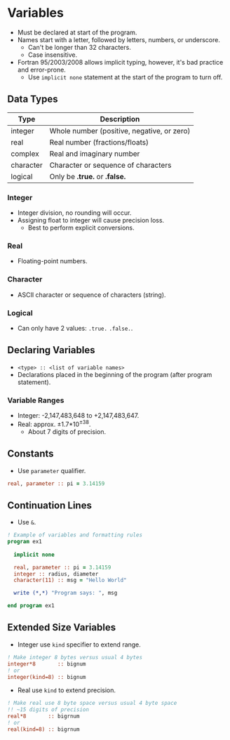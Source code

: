 <!--
  Author: NE- https://github.com/NE-
  Date: 2022 August 30
  Purpose: General Fortran (95/2003/2008) Variables Notes.
-->

# Variables
- Must be declared at start of the program.
- Names start with a letter, followed by letters, numbers, or underscore. 
  - Can't be longer than 32 characters.
  - Case insensitive.
- Fortran 95/2003/2008 allows implicit typing, however, it's bad practice and error-prone.
  - Use `implicit none` statement at the start of the program to turn off.

## Data Types
 | Type | Description |
 | ---- | ----------- |
 | integer | Whole number (positive, negative, or zero) |
 | real | Real number (fractions/floats) |
 | complex | Real and imaginary number |
 | character | Character or sequence of characters |
 | logical | Only be **.true.** or **.false.** |

### Integer
- Integer division, no rounding will occur.
- Assigning float to integer will cause precision loss.
  - Best to perform explicit conversions.

### Real
- Floating-point numbers.

### Character
- ASCII character or sequence of characters (string).

### Logical
- Can only have 2 values: `.true.` `.false.`.

## Declaring Variables
- `<type> :: <list of variable names>`
- Declarations placed in the beginning of the program (after program statement).

### Variable Ranges
- Integer: -2,147,483,648 to +2,147,483,647.
- Real: approx. ±1.7\*10<sup>±38</sup>.
  - About 7 digits of precision.

## Constants
- Use `parameter` qualifier.
```fortran
real, parameter :: pi = 3.14159
```

## Continuation Lines
- Use `&`.
```fortran
! Example of variables and formatting rules
program ex1
  
  implicit none

  real, parameter :: pi = 3.14159
  integer :: radius, diameter
  character(11) :: msg = "Hello World"

  write (*,*) "Program says: ", msg

end program ex1
```
## Extended Size Variables
- Integer use `kind` specifier to extend range.
```fortran
! Make integer 8 bytes versus usual 4 bytes
integer*8       :: bignum
! or
integer(kind=8) :: bignum
```
- Real use `kind` to extend precision.
```fortran
! Make real use 8 byte space versus usual 4 byte space
!! ~15 digits of precision
real*8       :: bigrnum
! or
real(kind=8) :: bigrnum
```
